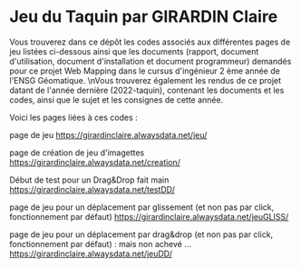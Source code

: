 # Jeu du Taquin par GIRARDIN Claire


Vous trouverez dans ce dépôt les codes associés aux différentes pages de jeu listées ci-dessous ainsi que les documents (rapport, document d'utilisation, document d'installation et document programmeur) demandés pour ce projet Web Mapping dans le cursus d'ingénieur 2 ème année de l'ENSG Géomatique.
\nVous trouverez également les rendus de ce projet datant de l'année dernière (2022-taquin), contenant les documents et les codes, ainsi que le sujet et les consignes de cette année.


Voici les pages liées à ces codes :

page de jeu
https://girardinclaire.alwaysdata.net/jeu/

page de création de jeu d'imagettes
https://girardinclaire.alwaysdata.net/creation/

Début de test pour un Drag&Drop fait main
https://girardinclaire.alwaysdata.net/testDD/

page de jeu pour un déplacement par glissement (et non pas par click, fonctionnement par défaut)
https://girardinclaire.alwaysdata.net/jeuGLISS/

page de jeu pour un déplacement par drag&drop (et non pas par click, fonctionnement par défaut) : mais non achevé ...
https://girardinclaire.alwaysdata.net/jeuDD/
